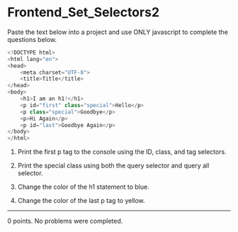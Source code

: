 # Frontend_Set_Selectors2

Paste the text below into a project and use ONLY javascript to complete the questions below.
```javascript
<!DOCTYPE html>
<html lang="en">
<head>
	<meta charset="UTF-8">
	<title>Title</title>
</head>
<body>
	<h1>I am an h1!</h1>
	<p id="first" class="special">Hello</p>
	<p class="special">Goodbye</p>
	<p>Hi Again</p>
	<p id="last">Goodbye Again</p>
</body>
</html>
```

1) Print the first p tag to the console using the ID, class, and tag selectors.

2) Print the special class using both the query selector and query all selector.

3) Change the color of the h1 statement to blue.

4) Change the color of the last p tag to yellow.
<hr>
0 points. No problems were completed.